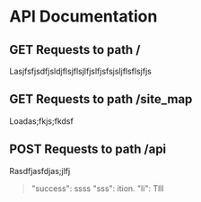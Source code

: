 # API Documentation

## GET Requests to path /

Lasjfsfjsdfjsldjflsjflsjlfjslfjsfsjsljflsflsjfjs

## GET Requests to path /site_map

Loadas;fkjs;fkdsf

## POST Requests to path /api

Rasdfjasfdjas;jlfj

> "success": ssss
> "sss": ition.
> "li": Tlll





